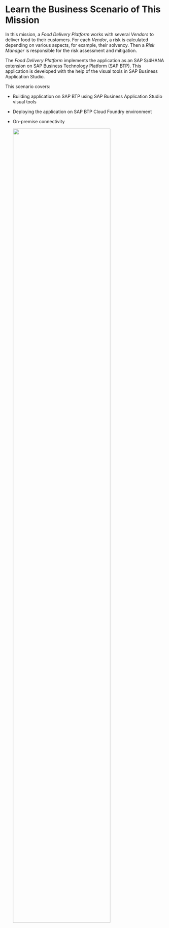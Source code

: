 # Learn the Business Scenario of This Mission

In this mission, a *Food Delivery Platform* works with several *Vendors* to deliver food to their customers. For each *Vendor*, a risk is calculated depending on various aspects, for example, their solvency. Then a *Risk Manager* is responsible for the risk assessment and mitigation.

The *Food Delivery Platform* implements the application as an SAP S/4HANA extension on SAP Business Technology Platform (SAP BTP). This application is developed with the help of the visual tools in SAP Business Application Studio.

This scenario covers:
* Building application on SAP BTP using SAP Business Application Studio visual tools
* Deploying the application on SAP BTP Cloud Foundry environment
* On-premise connectivity

    <img src=https://github.com/SAP-samples/btp-bas-risk-management/blob/main/documentation/discover/business-story/images/SolutionDiagramBAS.png width="80%">
    

